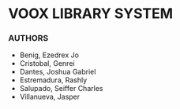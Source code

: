 # VOOX LIBRARY SYSTEM
### AUTHORS
- Benig, Ezedrex Jo
- Cristobal, Genrei
- Dantes, Joshua Gabriel
- Estremadura, Rashly
- Salupado, Seiffer Charles
- Villanueva, Jasper
